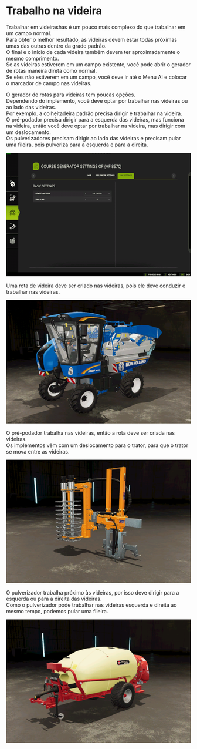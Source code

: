 # Trabalho na videira
  
Trabalhar em videirashas é um pouco mais complexo do que trabalhar em um campo normal.  
Para obter o melhor resultado, as videiras devem estar todas próximas umas das outras dentro da grade padrão.  
O final e o início de cada videira também devem ter aproximadamente o mesmo comprimento.  
Se as videiras estiverem em um campo existente, você pode abrir o gerador de rotas maneira direta como normal.  
Se eles não estiverem em um campo, você deve ir até o Menu AI e colocar o marcador de campo nas videiras.    

  
O gerador de rotas para videiras tem poucas opções.  
Dependendo do implemento, você deve optar por trabalhar nas videiras ou ao lado das videiras.  
Por exemplo. a colheitadeira padrão precisa dirigir e trabalhar na videira.  
      O pré-podador precisa dirigir para a esquerda das videiras, mas funciona na videira, então você deve optar por trabalhar na videira, mas dirigir com um deslocamento.  
      Os pulverizadores precisam dirigir ao lado das videiras e precisam pular uma fileira, pois pulveriza para a esquerda e para a direita.  

![Image](../assets/images/vineworkgen_0_0_765_510.png)
  
Uma rota de videira deve ser criado nas videiras, pois ele deve conduzir e trabalhar nas videiras.  

![Image](../assets/images/vineworkharvest_0_0_765_510.png)
  
O pré-podador trabalha nas videiras, então a rota deve ser criada nas videiras.  
Os implementos vêm com um deslocamento para o trator, para que o trator se mova entre as videiras.  

![Image](../assets/images/vineworkpruner_0_0_765_510.png)
  
O pulverizador trabalha próximo às videiras, por isso deve dirigir para a esquerda ou para a direita das videiras.  
Como o pulverizador pode trabalhar nas videiras esquerda e direita ao mesmo tempo, podemos pular uma fileira.  

![Image](../assets/images/vineworkspray_0_0_765_510.png)